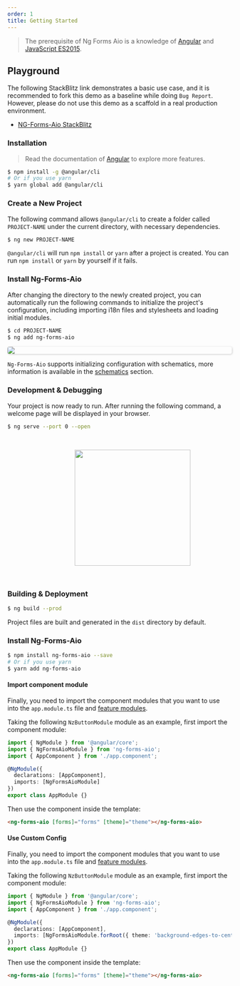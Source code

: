 ```yaml
---
order: 1
title: Getting Started
---
```


> The prerequisite of Ng Forms Aio is a knowledge of [Angular](https://angular.io/) and [JavaScript ES2015](http://babeljs.io/docs/learn-es2015/).

## Playground

The following StackBlitz link demonstrates a basic use case, and it is recommended to fork this demo as a baseline while doing `Bug Report`. However, please do not use this demo as a scaffold in a real production environment.

- [NG-Forms-Aio StackBlitz](https://stackblitz.com/edit/Ng-Forms-Aio-ivy)

### Installation

> Read the documentation of [Angular](https://angular.io/cli) to explore more features.

```bash
$ npm install -g @angular/cli
# Or if you use yarn
$ yarn global add @angular/cli
```

### Create a New Project

The following command allows `@angular/cli` to create a folder called `PROJECT-NAME` under the current directory, with necessary dependencies.

```bash
$ ng new PROJECT-NAME
```

`@angular/cli` will run `npm install` or `yarn` after a project is created. You can run `npm install` or `yarn` by yourself if it fails.

### Install Ng-Forms-Aio

After changing the directory to the newly created project, you can automatically run the following commands to initialize the project's configuration, including importing i18n files and stylesheets and loading initial modules.

```bash
$ cd PROJECT-NAME
$ ng add ng-forms-aio
```

<img style="display: block; border-radius: 4px; box-shadow: 1px 1px 4px 0px rgba(0, 0, 0, 0.2);" src="https://img.alicdn.com/tfs/TB19fFHdkxz61VjSZFtXXaDSVXa-680-243.svg">

`Ng-Forms-Aio` supports initializing configuration with schematics, more information is available in the [schematics](/docs/schematics/en) section.

### Development & Debugging

Your project is now ready to run. After running the following command, a welcome page will be displayed in your browser.

```bash
$ ng serve --port 0 --open
```

<img style="display: block;padding: 30px 30%;height: 260px;" src="https://img.alicdn.com/tfs/TB1X.qJJgHqK1RjSZFgXXa7JXXa-89-131.svg">

### Building & Deployment

```bash
$ ng build --prod
```

Project files are built and generated in the `dist` directory by default.

### Install Ng-Forms-Aio

```bash
$ npm install ng-forms-aio --save
# Or if you use yarn
$ yarn add ng-forms-aio
```

#### Import component module

Finally, you need to import the component modules that you want to use into the `app.module.ts` file and [feature modules](https://angular.io/guide/feature-modules).

Taking the following `NzButtonModule` module as an example, first import the component module:

```ts
import { NgModule } from '@angular/core';
import { NgFormsAioModule } from 'ng-forms-aio';
import { AppComponent } from './app.component';

@NgModule({
  declarations: [AppComponent],
  imports: [NgFormsAioModule]
})
export class AppModule {}
```

Then use the component inside the template:

```html
<ng-forms-aio [forms]="forms" [theme]="theme"></ng-forms-aio>
```

#### Use Custom Config

Finally, you need to import the component modules that you want to use into the `app.module.ts` file and [feature modules](https://angular.io/guide/feature-modules).

Taking the following `NzButtonModule` module as an example, first import the component module:

```ts
import { NgModule } from '@angular/core';
import { NgFormsAioModule } from 'ng-forms-aio';
import { AppComponent } from './app.component';

@NgModule({
  declarations: [AppComponent],
  imports: [NgFormsAioModule.forRoot({ theme: 'background-edges-to-center' })]
})
export class AppModule {}
```

Then use the component inside the template:

```html
<ng-forms-aio [forms]="forms" [theme]="theme"></ng-forms-aio>
```


